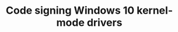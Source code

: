 ---
layout: post
title: Code signing Windows 10 kernel-mode drivers
#date: 
tags: [windows, drivers]
image: 
image_alt: 
image_caption: 
description: 
---